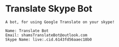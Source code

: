 # Translate Skype Bot
```
A bot, for using Google Translate on your skype!

Name: Translate Bot
Email: shamsTranslateBot@outlook.com
Skype Name: live:.cid.6143fd56aaec18b0
```
